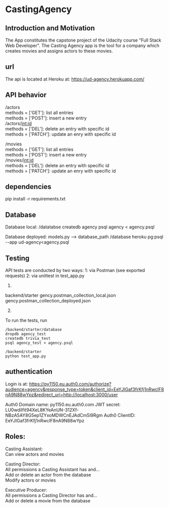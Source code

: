 # CastingAgency


Introduction and Motivation
---------------------------
The App constitutes the capstone project of the Udacity course "Full Stack Web Developer". The Casting Agency app is the tool for a company which creates movies and 
assigns actors to these movies.



url
---
The api is located at Heroku at:
https://ud-agency.herokuapp.com/ 


API behavior
------------
/actors <br/>
methods = ['GET']: list all entries <br/>
methods = ['POST']: insert a new entry <br/>
/actors/<int:id> <br/>
methods = ['DEL']: delete an entry with specific id <br/>
methods = ['PATCH']: update an enry with specific id <br/>


/movies <br/>
methods = ['GET']: list all entries <br/>
methods = ['POST']: insert a new entry <br/>
/movies/<int:id> <br/>
methods = ['DEL']: delete an entry with specific id <br/>
methods = ['PATCH']: update an enry with specific id <br/>



dependencies
------------
pip install -r requirements.txt


Database
-------

Database local:
/datatabse
createdb agency
psql agency < agency.psql

Database deployed:
models.py --> database_path
/database
heroku pg:psql --app ud-agency<agency.psql



Testing
--------
API tests are conducted by two ways:
1: via Postman (see exported requests)
2: via unittest in test_app.py

1)
backend/starter
gency.postman_collection_local.json
gency.postman_collection_deployed.json

2)
To run the tests, run
```
/backend/starter/database
dropdb agency_test
createdb trivia_test
psql agency_test < agency.psql
```

```
/backend/starter
python test_app.py
```



authentication
---------------
Login is at:
https://py1150.eu.auth0.com/authorize?audience=agency&response_type=token&client_id=EeYJIGaf3frKfj1nRwclF8nA9N88wYpz&redirect_uri=http://localhost:3000/user

Auth0 Domain name: py1150.eu.auth0.com
JWT secret: LU0wdilfit94XeL8KYeAnUN-312Xf-NBzA5AY8G5ep1ZYxoMDWCnEJAdCm5l9Rgm
Auth0 ClientID: EeYJIGaf3frKfj1nRwclF8nA9N88wYpz


Roles:
------
Casting Assistant:<br/>
Can view actors and movies

Casting Director:<br/>
All permissions a Casting Assistant has and…<br/>
Add or delete an actor from the database<br/>
Modify actors or movies

Executive Producer:<br/>
All permissions a Casting Director has and…<br/>
Add or delete a movie from the database

